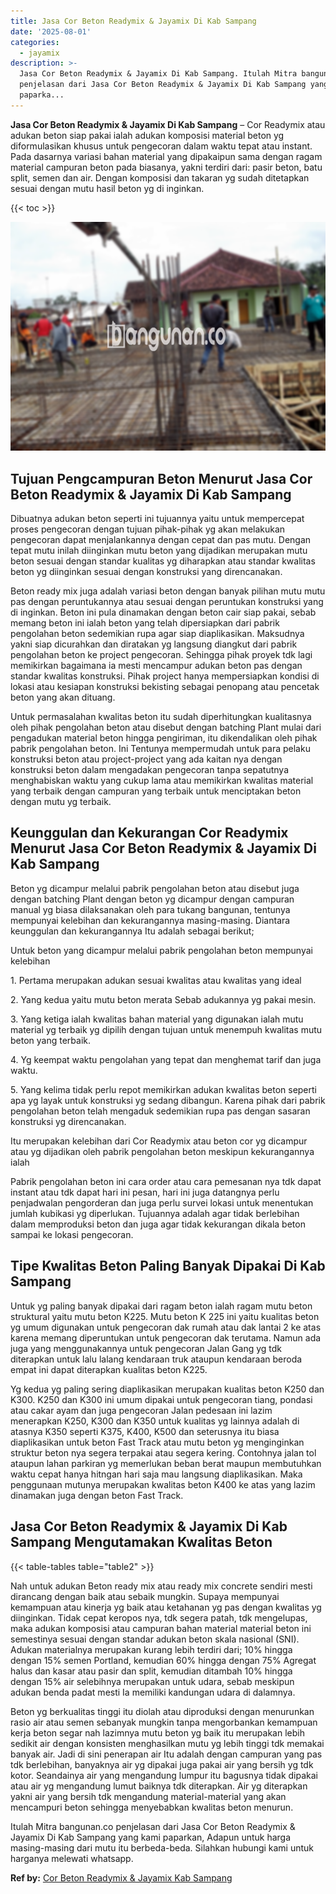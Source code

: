 ```yaml
---
title: Jasa Cor Beton Readymix & Jayamix Di Kab Sampang
date: '2025-08-01'
categories:
  - jayamix
description: >-
  Jasa Cor Beton Readymix & Jayamix Di Kab Sampang. Itulah Mitra bangunan.co
  penjelasan dari Jasa Cor Beton Readymix & Jayamix Di Kab Sampang yang kami
  paparka...
---
```


**Jasa Cor Beton Readymix & Jayamix Di Kab Sampang** – Cor Readymix atau adukan beton siap pakai ialah adukan komposisi material beton yg diformulasikan khusus untuk pengecoran dalam waktu tepat atau instant. Pada dasarnya variasi bahan material yang dipakaipun sama dengan ragam material campuran beton pada biasanya, yakni terdiri dari: pasir beton, batu split, semen dan air. Dengan komposisi dan takaran yg sudah ditetapkan sesuai dengan mutu hasil beton yg di inginkan.

{{< toc >}}

![Jasa Cor Beton Readymix & Jayamix Di Kab Sampang](/images/jasa-cor-readymix-15.png)

## Tujuan Pengcampuran Beton Menurut Jasa Cor Beton Readymix & Jayamix Di Kab Sampang

Dibuatnya adukan beton seperti ini tujuannya yaitu untuk mempercepat proses pengecoran dengan tujuan pihak-pihak yg akan melakukan pengecoran dapat menjalankannya dengan cepat dan pas mutu. Dengan tepat mutu inilah diinginkan mutu beton yang dijadikan merupakan mutu beton sesuai dengan standar kualitas yg diharapkan atau standar kwalitas beton yg diinginkan sesuai dengan konstruksi yang direncanakan.

Beton ready mix juga adalah variasi beton dengan banyak pilihan mutu mutu pas dengan peruntukannya atau sesuai dengan peruntukan konstruksi yang di inginkan. Beton ini pula dinamakan dengan beton cair siap pakai, sebab memang beton ini ialah beton yang telah dipersiapkan dari pabrik pengolahan beton sedemikian rupa agar siap diaplikasikan. Maksudnya yakni siap dicurahkan dan diratakan yg langsung diangkut dari pabrik pengolahan beton ke project pengecoran. Sehingga pihak proyek tdk lagi memikirkan bagaimana ia mesti mencampur adukan beton pas dengan standar kwalitas konstruksi. Pihak project hanya mempersiapkan kondisi di lokasi atau kesiapan konstruksi bekisting sebagai penopang atau pencetak beton yang akan dituang.

Untuk permasalahan kwalitas beton itu sudah diperhitungkan kualitasnya oleh pihak pengolahan beton atau disebut dengan batching Plant mulai dari pengadukan material beton hingga pengiriman, itu dikendalikan oleh pihak pabrik pengolahan beton. Ini Tentunya mempermudah untuk para pelaku konstruksi beton atau project-project yang ada kaitan nya dengan konstruksi beton dalam mengadakan pengecoran tanpa sepatutnya menghabiskan waktu yang cukup lama atau memikirkan kwalitas material yang terbaik dengan campuran yang terbaik untuk menciptakan beton dengan mutu yg terbaik.

## Keunggulan dan Kekurangan Cor Readymix Menurut Jasa Cor Beton Readymix & Jayamix Di Kab Sampang

Beton yg dicampur melalui pabrik pengolahan beton atau disebut juga dengan batching Plant dengan beton yg dicampur dengan campuran manual yg biasa dilaksanakan oleh para tukang bangunan, tentunya mempunyai kelebihan dan kekurangannya masing-masing. Diantara keunggulan dan kekurangannya Itu adalah sebagai berikut;

Untuk beton yang dicampur melalui pabrik pengolahan beton mempunyai kelebihan

1\. Pertama merupakan adukan sesuai kwalitas atau kwalitas yang ideal

2\. Yang kedua yaitu mutu beton merata Sebab adukannya yg pakai mesin.

3\. Yang ketiga ialah kwalitas bahan material yang digunakan ialah mutu material yg terbaik yg dipilih dengan tujuan untuk menempuh kwalitas mutu beton yang terbaik.

4\. Yg keempat waktu pengolahan yang tepat dan menghemat tarif dan juga waktu.

5\. Yang kelima tidak perlu repot memikirkan adukan kwalitas beton seperti apa yg layak untuk konstruksi yg sedang dibangun. Karena pihak dari pabrik pengolahan beton telah mengaduk sedemikian rupa pas dengan sasaran konstruksi yg direncanakan.

Itu merupakan kelebihan dari Cor Readymix atau beton cor yg dicampur atau yg dijadikan oleh pabrik pengolahan beton meskipun kekurangannya ialah

Pabrik pengolahan beton ini cara order atau cara pemesanan nya tdk dapat instant atau tdk dapat hari ini pesan, hari ini juga datangnya perlu penjadwalan pengorderan dan juga perlu survei lokasi untuk menentukan jumlah kubikasi yg diperlukan. Tujuannya adalah agar tidak berlebihan dalam memproduksi beton dan juga agar tidak kekurangan dikala beton sampai ke lokasi pengecoran.

## Tipe Kwalitas Beton Paling Banyak Dipakai Di Kab Sampang

Untuk yg paling banyak dipakai dari ragam beton ialah ragam mutu beton struktural yaitu mutu beton K225. Mutu beton K 225 ini yaitu kualitas beton yg umum digunakan untuk pengecoran dak rumah atau dak lantai 2 ke atas karena memang diperuntukan untuk pengecoran dak terutama. Namun ada juga yang menggunakannya untuk pengecoran Jalan Gang yg tdk diterapkan untuk lalu lalang kendaraan truk ataupun kendaraan beroda empat ini dapat diterapkan kualitas beton K225.

Yg kedua yg paling sering diaplikasikan merupakan kualitas beton K250 dan K300. K250 dan K300 ini umum dipakai untuk pengecoran tiang, pondasi atau cakar ayam dan juga pengecoran Jalan pedesaan ini lazim menerapkan K250, K300 dan K350 untuk kualitas yg lainnya adalah di atasnya K350 seperti K375, K400, K500 dan seterusnya itu biasa diaplikasikan untuk beton Fast Track atau mutu beton yg menginginkan struktur beton nya segera terpakai atau segera kering. Contohnya jalan tol ataupun lahan parkiran yg memerlukan beban berat maupun membutuhkan waktu cepat hanya hitngan hari saja mau langsung diaplikasikan. Maka penggunaan mutunya merupakan kwalitas beton K400 ke atas yang lazim dinamakan juga dengan beton Fast Track.

## Jasa Cor Beton Readymix & Jayamix Di Kab Sampang Mengutamakan Kwalitas Beton

{{< table-tables table="table2" >}}

Nah untuk adukan Beton ready mix atau ready mix concrete sendiri mesti dirancang dengan baik atau sebaik mungkin. Supaya mempunyai kemampuan atau kinerja yg baik atau ketahanan yg pas dengan kwalitas yg diinginkan. Tidak cepat keropos nya, tdk segera patah, tdk mengelupas, maka adukan komposisi atau campuran bahan material material beton ini semestinya sesuai dengan standar adukan beton skala nasional (SNI). Adukan materialnya merupakan kurang lebih terdiri dari; 10% hingga dengan 15% semen Portland, kemudian 60% hingga dengan 75% Agregat halus dan kasar atau pasir dan split, kemudian ditambah 10% hingga dengan 15% air selebihnya merupakan untuk udara, sebab meskipun adukan benda padat mesti Ia memiliki kandungan udara di dalamnya.

Beton yg berkualitas tinggi itu diolah atau diproduksi dengan menurunkan rasio air atau semen sebanyak mungkin tanpa mengorbankan kemampuan kerja beton segar nah lazimnya mutu beton yg baik itu merupakan lebih sedikit air dengan konsisten menghasilkan mutu yg lebih tinggi tdk memakai banyak air. Jadi di sini penerapan air Itu adalah dengan campuran yang pas tdk berlebihan, banyaknya air yg dipakai juga pakai air yang bersih yg tdk kotor. Seandainya air yang mengandung lumpur itu bagusnya tidak dipakai atau air yg mengandung lumut baiknya tdk diterapkan. Air yg diterapkan yakni air yang bersih tdk mengandung material-material yang akan mencampuri beton sehingga menyebabkan kwalitas beton menurun.

Itulah Mitra bangunan.co penjelasan dari Jasa Cor Beton Readymix & Jayamix Di Kab Sampang yang kami paparkan, Adapun untuk harga masing-masing dari mutu itu berbeda-beda. Silahkan hubungi kami untuk harganya melewati whatsapp.

**Ref by:** [Cor Beton Readymix & Jayamix Kab Sampang](https://id.wikipedia.org/wiki/Cor)
